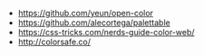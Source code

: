 - https://github.com/yeun/open-color
- https://github.com/alecortega/palettable
- https://css-tricks.com/nerds-guide-color-web/
- http://colorsafe.co/
